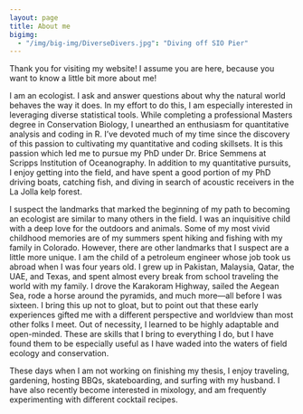 ```yaml
---
layout: page
title: About me
bigimg:
  - "/img/big-img/DiverseDivers.jpg": "Diving off SIO Pier"
---
```


Thank you for visiting my website! I assume you are here, because you want to know a little bit more about me! 

I am an ecologist. I ask and answer questions about why the natural world behaves the way it does. In my effort to do this, I am especially interested in leveraging diverse statistical tools. While completing a professional Masters degree in Conservation Biology, I unearthed an enthusiasm for quantitative analysis and coding in R. I’ve devoted much of my time since the discovery of this passion to cultivating my quantitative and coding skillsets. It is this passion which led me to pursue my PhD under Dr. Brice Semmens at Scripps Institution of Oceanography. In addition to my quantitative pursuits, I enjoy getting into the field, and have spent a good portion of my PhD driving boats, catching fish, and diving in search of acoustic receivers in the La Jolla kelp forest. 

I suspect the landmarks that marked the beginning of my path to becoming an ecologist are similar to many others in the field. I was an inquisitive child with a deep love for the outdoors and animals. Some of my most vivid childhood memories are of my summers spent hiking and fishing with my family in Colorado. However, there are other landmarks that I suspect are a little more unique. I am the child of a petroleum engineer whose job took us abroad when I was four years old. I grew up in Pakistan, Malaysia, Qatar, the UAE, and Texas, and spent almost every break from school traveling the world with my family. I drove the Karakoram Highway, sailed the Aegean Sea, rode a horse around the pyramids, and much more—all before I was sixteen. I bring this up not to gloat, but to point out that these early experiences gifted me with a different perspective and worldview than most other folks I meet. Out of necessity, I learned to be highly adaptable and open-minded. These are skills that I bring to everything I do, but I have found them to be especially useful as I have waded into the waters of field ecology and conservation. 

These days when I am not working on finishing my thesis, I enjoy traveling, gardening, hosting BBQs, skateboarding, and surfing with my husband. I have also recently become interested in mixology, and am frequently experimenting with different cocktail recipes. 

